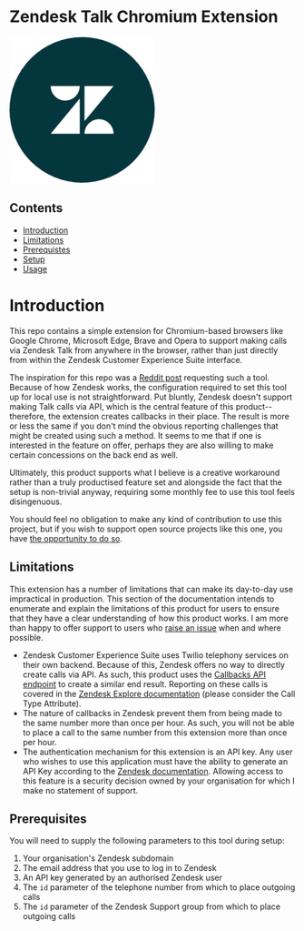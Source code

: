 # Zendesk Talk Chromium Extension

![](img/zendesk-vector.png)

## Contents

 - [Introduction](#introduction)
 - [Limitations](#limitations)
 - [Prerequistes](#prerequistes)
 - [Setup](#setup)
 - [Usage](#usage)

# Introduction

This repo contains a simple extension for Chromium-based browsers like Google Chrome, Microsoft Edge, Brave and Opera to support making calls via Zendesk Talk from anywhere in the browser, rather than just directly from within the Zendesk Customer Experience Suite interface.

The inspiration for this repo was a [Reddit post](https://www.reddit.com/r/Zendesk/comments/1i1pabj/click_to_dial_extension/) requesting such a tool. Because of how Zendesk works, the configuration required to set this tool up for local use is not straightforward. Put bluntly, Zendesk doesn't support making Talk calls via API, which is the central feature of this product-- therefore, the extension creates callbacks in their place. The result is more or less the same if you don't mind the obvious reporting challenges that might be created using such a method. It seems to me that if one is interested in the feature on offer, perhaps they are also willing to make certain concessions on the back end as well.

Ultimately, this product supports what I believe is a creative workaround rather than a truly productised feature set and alongside the fact that the setup is non-trivial anyway, requiring some monthly fee to use this tool feels disingenuous.

You should feel no obligation to make any kind of contribution to use this project, but if you wish to support open source projects like this one, you have [the opportunity to do so](https://buymeacoffee.com/nevskycollective).

## Limitations

This extension has a number of limitations that can make its day-to-day use impractical in production. This section of the documentation intends to enumerate and explain the limitations of this product for users to ensure that they have a clear understanding of how this product works. I am more than happy to offer support to users who [raise an issue](https://github.com/kghamilton89/zendesk-chrome-extension/issues/new) when and where possible.

* Zendesk Customer Experience Suite uses Twilio telephony services on their own backend. Because of this, Zendesk offers no way to directly create calls via API. As such, this product uses the [Callbacks API endpoint](https://developer.zendesk.com/api-reference/voice/talk-api/callback_requests/) to create a similar end result. Reporting on these calls is covered in the [Zendesk Explore documentation](https://support.zendesk.com/hc/en-us/articles/4408885612314-Reporting-on-calls-with-Explore#topic_gdh_sxj_jkb) (please consider the Call Type Attribute).
* The nature of callbacks in Zendesk prevent them from being made to the same number more than once per hour. As such, you will not be able to place a call to the same number from this extension more than once per hour.
* The authentication mechanism for this extension is an API key. Any user who wishes to use this application must have the ability to generate an API Key according to the [Zendesk documentation](https://support.zendesk.com/hc/en-us/articles/4408889192858-Managing-access-to-the-Zendesk-API#topic_bsw_lfg_mmb). Allowing access to this feature is a security decision owned by your organisation for which I make no statement of support.

## Prerequisites

You will need to supply the following parameters to this tool during setup:

1. Your organisation's Zendesk subdomain
2. The email address that you use to log in to Zendesk
3. An API key generated by an authorised Zendesk user
4. The `id` parameter of the telephone number from which to place outgoing calls
5. The `id` parameter of the Zendesk Support group from which to place outgoing calls